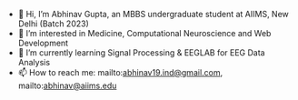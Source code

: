 - 👋 Hi, I’m Abhinav Gupta, an MBBS undergraduate student at AIIMS, New Delhi (Batch 2023)
- 👀 I’m interested in Medicine, Computational Neuroscience and Web Development
- 🌱 I’m currently learning Signal Processing & EEGLAB for EEG Data Analysis
- 📫 How to reach me: mailto:abhinav19.ind@gmail.com, mailto:abhinav@aiims.edu

<!---
theabhinavgupta/theabhinavgupta is a ✨ special ✨ repository because its `README.md` (this file) appears on your GitHub profile.
You can click the Preview link to take a look at your changes.
--->

